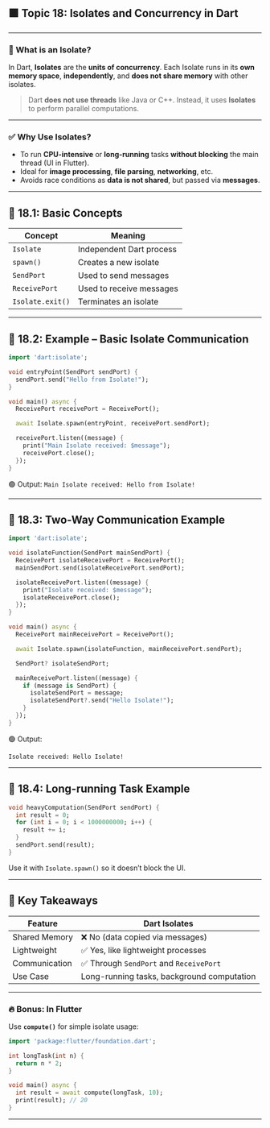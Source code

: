 ## 🟪 **Topic 18: Isolates and Concurrency in Dart**

---

### 📌 What is an Isolate?

In Dart, **Isolates** are the **units of concurrency**.
Each Isolate runs in its **own memory space**, **independently**, and **does not share memory** with other isolates.

> Dart **does not use threads** like Java or C++. Instead, it uses **Isolates** to perform parallel computations.

---

### ✅ Why Use Isolates?

* To run **CPU-intensive** or **long-running** tasks **without blocking** the main thread (UI in Flutter).
* Ideal for **image processing**, **file parsing**, **networking**, etc.
* Avoids race conditions as **data is not shared**, but passed via **messages**.

---

## 🔹 18.1: Basic Concepts

| Concept          | Meaning                  |
| ---------------- | ------------------------ |
| `Isolate`        | Independent Dart process |
| `spawn()`        | Creates a new isolate    |
| `SendPort`       | Used to send messages    |
| `ReceivePort`    | Used to receive messages |
| `Isolate.exit()` | Terminates an isolate    |

---

## 🔹 18.2: Example – Basic Isolate Communication

```dart
import 'dart:isolate';

void entryPoint(SendPort sendPort) {
  sendPort.send("Hello from Isolate!");
}

void main() async {
  ReceivePort receivePort = ReceivePort();

  await Isolate.spawn(entryPoint, receivePort.sendPort);

  receivePort.listen((message) {
    print("Main Isolate received: $message");
    receivePort.close();
  });
}
```

🟢 Output:
`Main Isolate received: Hello from Isolate!`

---

## 🔹 18.3: Two-Way Communication Example

```dart
import 'dart:isolate';

void isolateFunction(SendPort mainSendPort) {
  ReceivePort isolateReceivePort = ReceivePort();
  mainSendPort.send(isolateReceivePort.sendPort);

  isolateReceivePort.listen((message) {
    print("Isolate received: $message");
    isolateReceivePort.close();
  });
}

void main() async {
  ReceivePort mainReceivePort = ReceivePort();

  await Isolate.spawn(isolateFunction, mainReceivePort.sendPort);

  SendPort? isolateSendPort;

  mainReceivePort.listen((message) {
    if (message is SendPort) {
      isolateSendPort = message;
      isolateSendPort?.send("Hello Isolate!");
    }
  });
}
```

🟢 Output:

```
Isolate received: Hello Isolate!
```

---

## 🔹 18.4: Long-running Task Example

```dart
void heavyComputation(SendPort sendPort) {
  int result = 0;
  for (int i = 0; i < 1000000000; i++) {
    result += i;
  }
  sendPort.send(result);
}
```

Use it with `Isolate.spawn()` so it doesn’t block the UI.

---

## 🧠 Key Takeaways

| Feature       | Dart Isolates                              |
| ------------- | ------------------------------------------ |
| Shared Memory | ❌ No (data copied via messages)            |
| Lightweight   | ✅ Yes, like lightweight processes          |
| Communication | ✅ Through `SendPort` and `ReceivePort`     |
| Use Case      | Long-running tasks, background computation |

---

### 🔥 Bonus: In Flutter

Use **`compute()`** for simple isolate usage:

```dart
import 'package:flutter/foundation.dart';

int longTask(int n) {
  return n * 2;
}

void main() async {
  int result = await compute(longTask, 10);
  print(result); // 20
}
```

---

